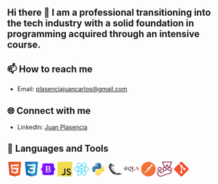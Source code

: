 ## Hi there 👋 I am a professional transitioning into the tech industry with a solid foundation in programming acquired through an intensive course.

## 📫 How to reach me
- Email: [plasenciajuancarlos@gmail.com](plasenciajuancarlos@gmail.com)
## 🌐 Connect with me
- LinkedIn: [Juan Plasencia](linkedin.com/in/juan-plasencia-933845124)

## 🚀 Languages and Tools

<p align="left">
  <img src="https://github.com/devicons/devicon/blob/master/icons/html5/html5-original.svg" alt="javascript" width="35" height="35"/>
  <img src="https://github.com/devicons/devicon/blob/master/icons/css3/css3-original.svg" alt="javascript" width="35" height="35"/>
  <img src="https://github.com/devicons/devicon/blob/master/icons/bootstrap/bootstrap-original.svg" alt="javascript" width="35" height="35"/>
  <img src="https://github.com/devicons/devicon/blob/master/icons/javascript/javascript-original.svg" alt="javascript" width="35" height="35"/>
  <img src="https://github.com/devicons/devicon/blob/master/icons/react/react-original.svg" alt="javascript" width="35" height="35"/>
  <img src="https://github.com/devicons/devicon/blob/master/icons/python/python-original.svg" alt="javascript" width="35" height="35"/>
  <img src="https://github.com/devicons/devicon/blob/master/icons/flask/flask-original.svg" alt="javascript" width="35" height="35"/>
  <img src="https://github.com/devicons/devicon/blob/master/icons/sqlalchemy/sqlalchemy-original.svg" alt="javascript" width="35" height="35"/>
  <img src="https://github.com/devicons/devicon/blob/master/icons/postman/postman-original.svg" alt="javascript" width="35" height="35"/>
  <img src="https://github.com/devicons/devicon/blob/master/icons/jest/jest-plain.svg" alt="javascript" width="35" height="35"/>
  <img src="https://github.com/devicons/devicon/blob/master/icons/git/git-original.svg" alt="javascript" width="35" height="35"/>

